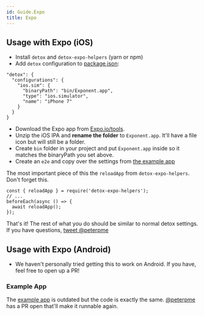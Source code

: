 ```yaml
---
id: Guide.Expo
title: Expo
---
```


## Usage with Expo (iOS)

- Install `detox` and `detox-expo-helpers` (yarn or npm)
- Add `detox` configuration to [package.json](https://github.com/expo/with-detox-tests/blob/master/package.json#L21-L29):

```es6
"detox": {
  "configurations": {
    "ios.sim": {
      "binaryPath": "bin/Exponent.app",
      "type": "ios.simulator",
      "name": "iPhone 7"
    }
  }
}
```

- Download the Expo app from [Expo.io/tools](https://expo.io/tools).
- Unzip the iOS IPA and **rename the folder** to `Exponent.app`. It'll have a file icon but will still be a folder.
- Create `bin` folder in your project and put `Exponent.app` inside so it matches the binaryPath you set above.
- Create an `e2e` and copy over the settings from [the example app](https://github.com/expo/with-detox-tests/tree/master/e2e)

The most important piece of this the `reloadApp` from `detox-expo-helpers`. Don't forget this.

```es6
const { reloadApp } = require('detox-expo-helpers');
// ...
beforeEach(async () => {
  await reloadApp();
});
```

That's it! The rest of what you do should be similar to normal detox settings. If you have questions, [tweet @peterpme](https://twitter.com/peterpme)

## Usage with Expo (Android)

- We haven't personally tried getting this to work on Android. If you have, feel free to open up a PR!

### Example App
The [example app](https://github.com/expo/with-detox-tests) is outdated but the code is exactly the same. [@peterpme](https://twitter.com/peterpme) has a PR open that'll make it runnable again.
